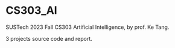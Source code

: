 # CS303_AI
SUSTech 2023 Fall CS303 Artificial Intelligence, by prof. Ke Tang.

3 projects source code and report.


